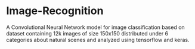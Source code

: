 # Image-Recognition
A Convolutional Neural Network model for image classification based on dataset containing 12k images of size 150x150 distributed under 6 categories about natural scenes and analyzed using tensorflow and keras.
